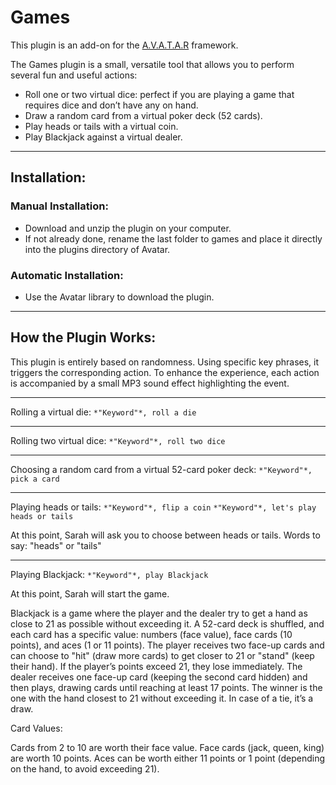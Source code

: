 # Games

This plugin is an add-on for the [A.V.A.T.A.R](https://github.com/Avatar-Home-Automation/A.V.A.T.A.R-Server) framework.

The Games plugin is a small, versatile tool that allows you to perform several fun and useful actions:

- Roll one or two virtual dice: perfect if you are playing a game that requires dice and don’t have any on hand.
- Draw a random card from a virtual poker deck (52 cards).
- Play heads or tails with a virtual coin.
- Play Blackjack against a virtual dealer.

---

## Installation:

### Manual Installation:

- Download and unzip the plugin on your computer.
- If not already done, rename the last folder to games and place it directly into the plugins directory of Avatar.

### Automatic Installation:

- Use the Avatar library to download the plugin.

---

## How the Plugin Works:

This plugin is entirely based on randomness. Using specific key phrases, it triggers the corresponding action.
To enhance the experience, each action is accompanied by a small MP3 sound effect highlighting the event.

---

Rolling a virtual die:
`*"Keyword"*, roll a die`

---

Rolling two virtual dice:
`*"Keyword"*, roll two dice`

---

Choosing a random card from a virtual 52-card poker deck:
`*"Keyword"*, pick a card`

---

Playing heads or tails:
`*"Keyword"*, flip a coin`
`*"Keyword"*, let's play heads or tails`

At this point, Sarah will ask you to choose between heads or tails.
Words to say: "heads" or "tails"

---

Playing Blackjack:
`*"Keyword"*, play Blackjack`

At this point, Sarah will start the game.

Blackjack is a game where the player and the dealer try to get a hand as close to 21 as possible without exceeding it.
A 52-card deck is shuffled, and each card has a specific value: numbers (face value), face cards (10 points), and aces (1 or 11 points).
The player receives two face-up cards and can choose to "hit" (draw more cards) to get closer to 21 or "stand" (keep their hand). If the player’s points exceed 21, they lose immediately. The dealer receives one face-up card (keeping the second card hidden) and then plays, drawing cards until reaching at least 17 points.
The winner is the one with the hand closest to 21 without exceeding it. In case of a tie, it’s a draw.

Card Values:

Cards from 2 to 10 are worth their face value.
Face cards (jack, queen, king) are worth 10 points.
Aces can be worth either 11 points or 1 point (depending on the hand, to avoid exceeding 21).



<br><br><br><br>